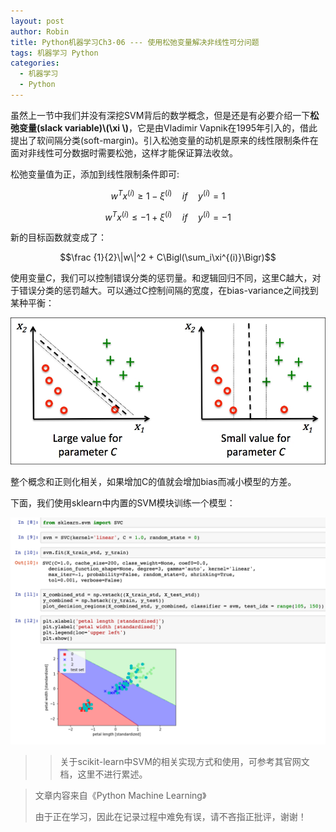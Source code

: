 ```yaml
---
layout: post
author: Robin
title: Python机器学习Ch3-06 --- 使用松弛变量解决非线性可分问题
tags: 机器学习 Python
categories:
  - 机器学习 
  - Python
---
```


虽然上一节中我们并没有深挖SVM背后的数学概念，但是还是有必要介绍一下**松弛变量(slack variable)\\(\xi
\\)**，它是由Vladimir Vapnik在1995年引入的，借此提出了软间隔分类(soft-margin)。引入松弛变量的动机是原来的线性限制条件在面对非线性可分数据时需要松弛，这样才能保证算法收敛。

松弛变量值为正，添加到线性限制条件即可:

$$w^Tx^{(i)} \ge 1 - \xi^{(i)} \quad if \quad y^{(i)} = 1$$

$$w^Tx^{(i)} \le -1 + \xi^{(i)} \quad if \quad y^{(i)} = -1$$

新的目标函数就变成了：

$$\frac {1}{2}\|w\|^2 + C\Bigl(\sum_i\xi^{(i)}\Bigr)$$

使用变量*C*，我们可以控制错误分类的惩罚量。和逻辑回归不同，这里C越大，对于错误分类的惩罚越大。可以通过C控制间隔的宽度，在bias-variance之间找到某种平衡：

![](/assets/slack-variable.jpg)

整个概念和正则化相关，如果增加C的值就会增加bias而减小模型的方差。

下面，我们使用sklearn中内置的SVM模块训练一个模型：

![](/assets/svm_slack_var.png)

>> 关于scikit-learn中SVM的相关实现方式和使用，可参考其官网文档，这里不进行累述。

> 文章内容来自《Python Machine Learning》
> 
> 由于正在学习，因此在记录过程中难免有误，请不吝指正批评，谢谢！